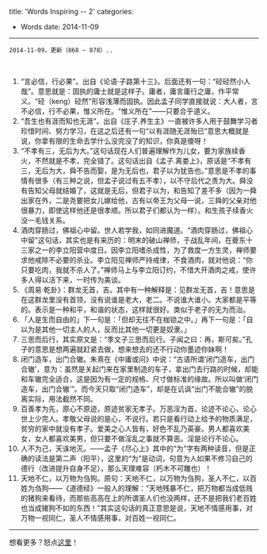 title: 'Words Inspiring -- 2'
categories:
 - Words
date: 2014-11-09
---
  
    2014-11-09，更新（868 ~ 878）..
<!-- more -->
  
<br/>  
  
1. “言必信，行必果”。出自《论语·子路第十三》。后面还有一句：“硁硁然小人哉”。意思就是：固执的庸士就是这样子。庸者，庸言庸行之庸，作平常义。“硁（keng）硁然”形容浅薄而固执。因此孟子同学直接就说：大人者，言不必信，行不必果，惟义所在。“惟义所在”——只要合乎道义。
2. “吾生也有涯而知也无涯”。出自《庄子.养生主》一直被许多人用于鼓舞学习者珍惜时间、努力学习，在这之后还有一句“以有涯随无涯殆已”意思大概就是说，你拿有限的生命去学什么没完没了的知识，你真是傻呀！
3. “不孝有三，无后为大。”这句话现在人们普遍理解作为儿女，要为家族续香火，不然就是不孝，完全错了。这句话出自《孟子.离娄上》，原话是“不孝有三，无后为大，舜不告而娶，是为无后也，君子以为犹告也。”意思是不孝的事情有很多（有三种之说，但孟子说过有五不孝），以不守后代之责为大。舜没有告知父母就结婚了，这就是无后，但君子以为，和告知了差不多（因为一舜出家在外，二是尧要把女儿嫁给他，古有以帝王为父母一说，三舜的父亲对他很暴力，即使这样他还是很孝顺。所以君子们都认为一样）。和生孩子续香火没一毛钱关系。
4. 酒肉穿肠过，佛祖心中留。世人若学我，如同进魔道。“酒肉穿肠过，佛祖心中留”这句话，其实也是有来历的：明末的破山禅师，于战乱年间，在夔东十三家之一的李立阳营中度日。因李立阳嗜杀成性，为了救度一方生灵，禅师要求他戒除不必要的杀业。李立阳见禅师严持戒律，不食酒肉，就对他说：“你只要吃肉，我就不杀人了。”禅师马上与李立阳订约，不惜大开酒肉之戒，使许多人得以活下来，一时传为美谈。
5. 《周易·乾卦》：群龙无首，吉。其中有一种解释是：见群龙无首，吉！意思是在这群龙里没有首领，没有说谁是老大，老二。不说谁大谁小。大家都是平等的。表示是一种和平，和谐的状态，这样就很好。类似于老子的无为而治。
6. 「人是生而自由的」下一句是：「但却无往不在枷锁之中。」再下一句是：「自以为是其他一切主人的人，反而比其他一切更是奴隶。」
7. 三思而后行，其实原文是：“季文子三思而后行。子闻之曰：再，斯可矣。”孔子的意思是想两遍就赶紧去做，想来想去的还不行动你墨迹你妹啊！
8. 闭门造车，出门合辙。朱熹在《中庸或问》中说：“古语所谓‘闭门造车，出门合辙’，意为：虽然是关起门来在家里制造的车子，拿出门去行路的时候，却能和车辙完全适合，这是因为有一定的规格、尺寸做标准的缘故。所以叫做‘闭门造车，出门合辙’”。而今天只取“闭门造车”，却是在讥讽“出门不能合辙”的脱离实际，用法截然不同。
9. 百善孝为先，原心不原迹，原迹贫家无孝子。万恶淫为首，论迹不论心，论心世上少完人。孝敬父母说的是心，不说行。若只是看行动上给予的物质满足，贫穷的家中就没有孝子。爱美之心人皆有，好色不乱乃英豪。男人都喜欢美女，女人都喜欢美男，但只要不做淫乱之事就不算恶。淫是论行不论心。
10. 人不为己，天诛地灭。——孟子《尽心上》其中的“为”字有两种读音，但是正确的读法是第二声（阳平），这里的“为”是动词，句意为人如果不修习自己的德行（改进提升自身不足），那么天理难容（朽木不可雕也）！
11. 天地不仁，以万物为刍狗。原句：天地不仁，以万物为刍狗，圣人不仁，以百姓为刍狗——《道德经》一般人的理解：“天地残暴不仁，把万物都当成低贱的猪狗来看待，而那些高高在上的所谓圣人们也没两样，还不是把我们老百姓也当成猪狗不如的东西！”其实这句话的真正意思是说，天地不情感用事，对万物一视同仁，圣人不情感用事，对百姓一视同仁。
  
---
  
想看更多？怒点[这里](/words/)！  

